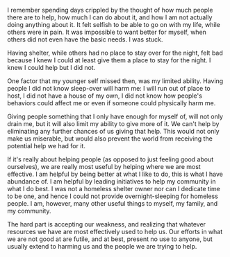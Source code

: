 
I remember spending days crippled by the thought of how much people there are to help, how much I can do about it, and how I am not actually doing anything about it. It felt selfish to be able to go on with my life, while others were in pain. It was impossible to want  better for myself, when others did not even have the basic needs. I was stuck.

Having shelter, while others had no place to stay over for the night, felt bad because I knew I could at least give them a place to stay for the night. I knew I could help but I did not.

One factor that my younger self missed then, was my limited ability. Having people I did not know sleep-over will harm me: I will run out of place to host, I did not have a house of my own, I did not know how people's behaviors could affect me or even if someone could physically harm me.

Giving people something that I only have enough  for myself of, will not only drain me, but it will also limit my ability to give more of it. We can't help by eliminating any further chances of us giving that help. This would not only make us miserable, but would also prevent the world from receiving the potential help we had for it.

If it's really about helping people (as opposed to just feeling good about ourselves), we are really most useful by helping where we are most effective.  I am helpful by being better at what I like to do, this is what I have abundance of. I am helpful by leading initiatives to help my community in what I do best. I was not a homeless shelter owner nor can I dedicate time to be one, and hence I could not provide overnight-sleeping for homeless people. I am, however, many other useful things to myself, my family, and my community.

The hard part is accepting our weakness, and realizing that whatever resources we have are most effectively used to help us. Our efforts in what we are not good at are futile, and at best, present no use to anyone, but usually extend to harming us and the people we are trying to help.

